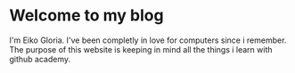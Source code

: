 # Welcome to my blog

I'm Eiko Gloria.
I've been completly in love for computers since i remember. 
The purpose of this website is keeping in mind all the things i learn with github academy. 

